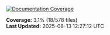 <!-- Documentation Coverage Badge - Auto-generated by pre-commit hook -->
[![Documentation Coverage](https://img.shields.io/badge/Documentation%20Coverage-3.1%25-red?style=flat&logo=gitbook&logoColor=white)](./documentation-coverage-report.html)

**Coverage:** 3.1% (18/578 files)  
**Last Updated:** 2025-08-13 12:27:12 UTC
